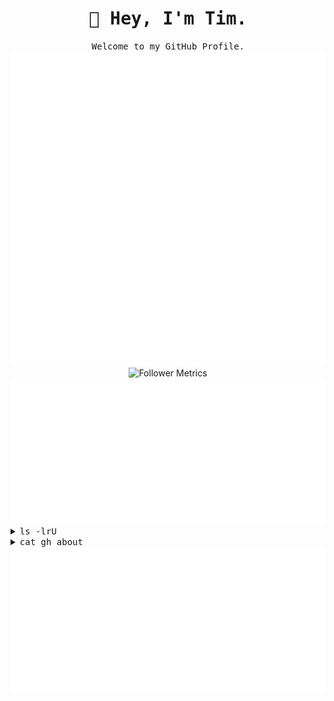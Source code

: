 <div align="center">

  <h1><samp>🖖 Hey, I'm Tim.</samp></h1>
  <samp>Welcome to my GitHub Profile.</samp>

  <picture>
    <img src="/metrics.plugin.languages.svg" alt="Language Metrics">
  </picture>

  <picture>
    <img src="/metrics.plugin.followers.svg" alt="Follower Metrics">
  </picture>

  <picture>
    <img src="/metrics.plugin.music.playlist.spotify.svg" alt="Spotify Suggested">
  </picture>

</div>

<details>
  <summary><samp>ls -lrU</samp></summary>
  <p>
    <br>
    <samp>lrwxr--r--  - 74k1 1 Jan 2025 <a href="https://74k1.sh/">Website</a> -> https://74k1.sh/</samp><br>
    <samp>lrwxr--r--  - 74k1 1 Jan 2025 <a href="https://74k1.sh/contact">Contact</a> -> https://74k1.sh/contact</samp><br>
    <samp>.rw-r--r--  - 74k1 7 Jul 2025 gh_about
  </p>
</details>
<details align="left">
  <summary><samp>cat gh_about</samp></summary>

  <div align="left">
    <img src="/88by31/01 powered-by-nixos.gif">
    <img src="/88by31/02 gnu-linux.gif">
    <img src="/88by31/03 neovim.png">
    <img src="/88by31/04 vim.vialle.love.anim.gif">
    <br>
    <img src="/88by31/05 madewithvi.gif">
    <img src="/88by31/06 gnunano.gif">
    <img src="/88by31/07 nano2.gif">
    <img src="/88by31/08 madewithnotepad2.gif">
    <br>
    <img src="/88by31/09 gnubanner.gif">
    <img src="/88by31/10 linux.gif">
    <img src="/88by31/11 redhat.gif">
    <img src="/88by31/12 168.gif">
    <br>
    <img src="/88by31/13 wired.gif">
    <img src="/88by31/14 fuckai.gif">
    <img src="/88by31/15 hhtt.gif">
    <img src="/88by31/16 nekojiru2.gif">
    <br>
    <img src="/88by31/17 navidrome.gif">
    <img src="/88by31/18 ltt.gif">
    <img src="/88by31/19 ivecredit.gif">
    <img src="/88by31/20 hair.gif">
    <br>
    <img src="/88by31/21 hackerpowered.gif">
    <img src="/88by31/22 github.gif">
    <img src="/88by31/23 bvbstar.gif">
    <img src="/88by31/24 anythingbut.gif">
    <br>
    <img src="/88by31/25 hatems.gif">
    <img src="/88by31/26 hatemac_b.gif">
    <img src="/88by31/27 nowebp.gif">
    <img src="/88by31/28 nofuckingthanks.gif">
    <br>
    <img src="/88by31/29 nft.gif">
    <img src="/88by31/30 ohiosky.png">
    <img src="/88by31/31 plasticlove.gif">
    <img src="/88by31/32 pnfrlenm.gif">
    <br>
    <img src="/88by31/33 proweb.gif">
    <img src="/88by31/34 smallthird.gif">
    <img src="/88by31/35 4k1.gif">
    <img src="/88by31/36 miku.png">
    <br>
    <img src="/88by31/37 yume nikki.gif">
    <img src="/88by31/38 rss-button.gif">
    <img src="/88by31/39 wii_button.gif">
    <img src="/88by31/40 winamp.png">
    <br>
    <img src="/88by31/41 wow_wow.gif">
    <img src="/88by31/42 y2kid.gif">
    <img src="/88by31/43 ngmibutton.gif">
    <img src="/88by31/44 cc-by-nc-sa.png">
  </div>

  <samp>
  I'm a Junior System Engineer with a love for thoughtfully-crafted cli tools, striking graphics and NixOS.<br>
  You'll often find me exploring new tools and tweaking configurations to make systems more useable.<br>
  I'm fascinated by efficient system management, automation and the ways we can make computers work better for us.<br>
  The intersection of usability and technical elegance is where I thrive.<br>
  I'm currently pursuing my federal Cyber Security Specialist certification while gaining hands-on experience through system administration and my self-hosted servers.<br>
  Take a look to see what I've been working on.<br>
  If you have any questions or inquiries, feel free to reach out.
  </samp>
</details>

<div align="center">
  <picture>
    <img src="/metrics.plugin.music.playlist.spotify.svg" alt="Spotify Suggested">
  </picture>
</div>
